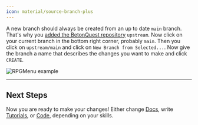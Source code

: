 ```yaml
---
icon: material/source-branch-plus
---
```

A new branch should always be created from an up to date `main` branch.
That's why you [added the BetonQuest repository](../Setup-Project.md#adding-remote-repository) `upstream`.
Now click on your current branch in the bottom right corner, probably `main`.
Then you click on `upstream/main` and click on `New Branch from Selected...`.
Now give the branch a name that describes the changes you want to make and click `CREATE`.

<span class="centered">![RPGMenu example](../../_media/content/Participate/Process/Create-a-new-Branch.png)</span>

---
## Next Steps
Now you are ready to make your changes!
Either change [Docs](./Docs/Workflow.md#live-preview), write [Tutorials](./Docs/Workflow.md#live-preview),
or [Code](./Code/Workflow.md#maven-verify), depending on your skills.
